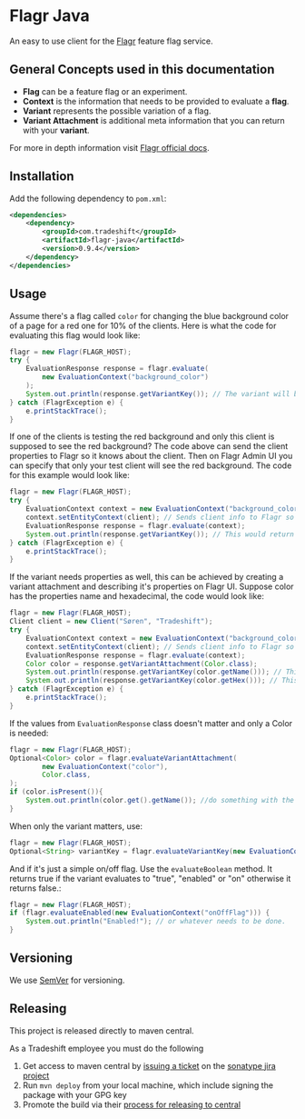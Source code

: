 # Flagr Java

An easy to use client for the [Flagr](https://checkr.github.io/flagr) feature flag service.

## General Concepts used in this documentation
 * **Flag** can be a feature flag or an experiment.
 * **Context** is the information that needs to be provided to evaluate a **flag**.
 * **Variant** represents the possible variation of a flag.
 * **Variant Attachment**  is additional meta information that you can return with your **variant**.

For more in depth information visit [Flagr official docs](https://checkr.github.io/flagr/#/home).

## Installation

Add the following dependency to `pom.xml`:
```xml
<dependencies>
    <dependency>
        <groupId>com.tradeshift</groupId>
        <artifactId>flagr-java</artifactId>
        <version>0.9.4</version>
    </dependency>
</dependencies>
```

## Usage

Assume there's a flag called `color` for changing the blue background color of a page for a red one for 10% of the clients. Here is what the code for evaluating this flag would look like:

````java
flagr = new Flagr(FLAGR_HOST);
try {
    EvaluationResponse response = flagr.evaluate(
        new EvaluationContext("background_color")
    );
    System.out.println(response.getVariantKey()); // The variant will be red for 10% of evaluations
} catch (FlagrException e) {
    e.printStackTrace();
}
````

If one of the clients is testing the red background and only this client is supposed to see the red background?
The code above can send the client properties to Flagr so it knows about the client. Then on Flagr Admin UI you can specify that only your test client will see the red background.
The code for this example would look like:
````java
flagr = new Flagr(FLAGR_HOST);
try {
    EvaluationContext context = new EvaluationContext("background_color");
    context.setEntityContext(client); // Sends client info to Flagr so you can filter by one of it's properties on the UI.
    EvaluationResponse response = flagr.evaluate(context);
    System.out.println(response.getVariantKey()); // This would return red for the client(s) you select on Flagr UI.
} catch (FlagrException e) {
    e.printStackTrace();
}
````

If the variant needs properties as well, this can be achieved by creating
a variant attachment and describing it's properties on Flagr UI. Suppose
color has the properties name and hexadecimal, the code would look like:
````java
flagr = new Flagr(FLAGR_HOST);
Client client = new Client("Søren", "Tradeshift");
try {
    EvaluationContext context = new EvaluationContext("background_color");
    context.setEntityContext(client); // Sends client info to Flagr so you can filter by one of it's properties on the UI.
    EvaluationResponse response = flagr.evaluate(context);
    Color color = response.getVariantAttachment(Color.class);
    System.out.println(response.getVariantKey(color.getName())); // This would return red for the client(s) you select on Flagr UI.
    System.out.println(response.getVariantKey(color.getHex())); // This would return #FF0000 for example.
} catch (FlagrException e) {
    e.printStackTrace();
}
````

If the values from `EvaluationResponse` class doesn't matter and only a Color is needed:
````java
flagr = new Flagr(FLAGR_HOST);
Optional<Color> color = flagr.evaluateVariantAttachment(
        new EvaluationContext("color"),
        Color.class,
);
if (color.isPresent()){
    System.out.println(color.get().getName()); //do something with the color
}
````

When only the variant matters, use:
````java
flagr = new Flagr(FLAGR_HOST);
Optional<String> variantKey = flagr.evaluateVariantKey(new EvaluationContext("myflag")));
````

And if it's just a simple on/off flag. Use the `evaluateBoolean` method. 
It returns true if the variant evaluates to "true", "enabled" or "on" otherwise it returns false.:
````java
flagr = new Flagr(FLAGR_HOST);
if (flagr.evaluateEnabled(new EvaluationContext("onOffFlag"))) {
    System.out.println("Enabled!"); // or whatever needs to be done.
}
````

## Versioning

We use [SemVer](http://semver.org/) for versioning.

## Releasing

This project is released directly to maven central.

As a Tradeshift employee you must do the following

1. Get access to maven central by [issuing a ticket](https://central.sonatype.org/publish/publish-guide/#create-a-ticket-with-sonatype) on the [sonatype jira project](https://issues.sonatype.org/)
2. Run `mvn deploy` from your local machine, which include signing the package with your GPG key
3. Promote the build via their [process for releasing to central](https://central.sonatype.org/publish/publish-guide/#releasing-to-central)

